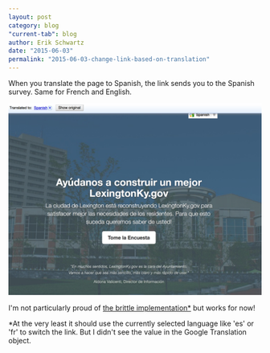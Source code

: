 ```yaml
---
layout: post
category: blog
"current-tab": blog
author: Erik Schwartz
date: "2015-06-03"
permalink: "2015-06-03-change-link-based-on-translation"
---
```


When you translate the page to Spanish, the link sends you to the Spanish survey. Same for French and English.

![Translated site](/images/google-translated-site.png)

I'm not particularly proud of [the brittle implementation*](https://github.com/lfucg/next/commit/55b99d29cf514384f87de8f3fb219e334be7c64e#diff-eacf331f0ffc35d4b482f1d15a887d3bL47) but works for now!

*At the very least it should use the currently selected language like 'es' or 'fr' to switch the link. But I didn't see the value in the Google Translation object.
